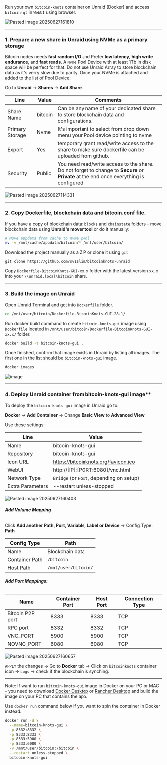 Run your own `bitcoin-knots` container on Unraid (Docker) and access `bitcoin-qt` in `WebUI` using browser.

![Pasted image 20250627161810](https://github.com/user-attachments/assets/0af3d5e3-ce4e-48c6-8e41-24a6c47ff496)


---

### 1. Prepare a new share in Unraid using NVMe as a primary storage

 Bitcoin nodes needs **fast random I/O** and Prefer **low latency**, **high write endurance**, and **fast reads**. A `Nvme` Pool Device with at least 1Tb in disk space will be perfect for that. Do not use Unraid Array to store blockchain data as it's verry slow due to parity. 
 Once your NVMe is attached and added to the list of Pool Device:
 
Go to **Unraid** → **Shares** → **Add Share**

| Line            | Value   | Comments                                                                                                                               |
| --------------- | ------- | -------------------------------------------------------------------------------------------------------------------------------------- |
| Share Name      | bitcoin | Can be any name of your dedicated share to store blockchain data and configurations.                                                   |
| Primary Storage | Nvme    | It's important to select from drop down menu your Pool device pointing to nvme                                                         |
| Export          | Yes     | temporary grant read/write access to the share to make sure dockerfile can be uploaded from github.                                    |
| Security        | Public  | You need read/write access to the share. Do not forget to change to **Secure** or **Private** at the end once everything is configured |

![Pasted image 20250627114331](https://github.com/user-attachments/assets/8dd7997f-6a21-4a41-aa68-de112cc0074d)


---

### 2. Copy Dockerfile, blockchain data and bitcoin.conf file.

If you have a copy of blockchain data: `blocks` and `chainstate` folders - move blockchain data using **Unraid's mover tool** or do it manually:

``` bash
# Move appdata from cache to nvme pool 
mv -v /mnt/cache/appdata/bitcoin/* /mnt/user/bitcoin/
```


Download the project manually as a ZIP or clone it using `git` 

``` shell
git clone https://github.com/sv1slim/bitcoinknots-unraid
```


Copy `Dockerfile-BitcoinKnots-GUI-xx.x` folder with the latest version `xx.x` into your `\\unraid.local\bitcoin` share.

---

### 3. Build the image on Unraid

Open Unraid Terminal and get into `Dockerfile` folder.

``` bash
cd /mnt/user/bitcoin/Dockerfile-BitcoinKnots-GUI-28.1/
```

Run docker build command to create `bitcoin-knots-gui` image using `Dcokerfile` located in `/mnt/user/bitcoin/Dockerfile-BitcoinKnots-GUI-xx.x/` folder.

``` bash
docker build -t bitcoin-knots-gui .
```

Once finished, confirm that image exists in Unraid by listing all images. The first one in the list should be `bitcoin-knots-gui` image.

``` bash
docker images
```

![image](https://github.com/user-attachments/assets/6c908fa5-923a-4338-b780-be7b9abf321f)

---

### 4. Deploy Unraid container from bitcoin-knots-gui image**

To deploy the `bitcoin-knots-gui` image in Unraid go to:

**Docker** → **Add Container** → Change **Basic View** to **Advanced View**

Use these settings:

| Line             | Value                                    |
| ---------------- | ---------------------------------------- |
| Name             | bitcoin-knots-gui                        |
| Repository       | bitcoin-knots-gui                        |
| Icon URL         | https://bitcoinknots.org/favicon.ico     |
| WebUI            | http://[IP]:[PORT:6080]/vnc.html         |
| Network Type     | `Bridge` (or `Host`, depending on setup) |
| Extra Parameters | --restart unless-stopped                 |

![Pasted image 20250627160403](https://github.com/user-attachments/assets/914e3f3e-cbeb-4d97-8a2b-87d121ee4891)


###### **Add Volume Mapping**

Click **Add another Path, Port, Variable, Label or Device** → Config Type: **Path**

| Config Type    | Path                 |
| -------------- | -------------------- |
| Name           | Blockchain data      |
| Container Path | `/bitcoin`           |
| Host Path      | `/mnt/user/bitcoin/` |

###### **Add Port Mappings:**

| Name             | Container Port | Host Port | Connection Type |
| ---------------- | -------------- | --------- | --------------- |
| Bitcoin P2P port | 8333           | 8333      | TCP             |
| RPC port         | 8332           | 8332      | TCP             |
| VNC_PORT         | 5900           | 5900      | TCP             |
| NOVNC_PORT       | 6080           | 6080      | TCP             |

![Pasted image 20250627160657](https://github.com/user-attachments/assets/ca40f43e-1c06-465d-aae3-561c0dcbcab0)


`APPLY` the changes → Go to **Docker** tab → Click on `bitcoinknots` container icon → `Logs` → check if the blockchain is synching. 

---

Note: If want to run `bitcoin-knots-gui` image in Docker on your PC or MAC - you need to download [Docker Desktop](https://www.docker.com/products/docker-desktop/) or [Rancher Desktop](https://rancherdesktop.io/) and build the image on your PC that contains the app.

Use `docker run` command below if you want to spin the container in Docker instead. 

``` bash
docker run -d \
  --name=bitcoin-knots-gui \
  -p 8332:8332 \
  -p 8333:8333 \
  -p 8333:5900 \
  -p 8333:6080 \
  -v /mnt/user/bitcoin:/bitcoin \
  --restart unless-stopped \
  bitcoin-knots-gui

```
